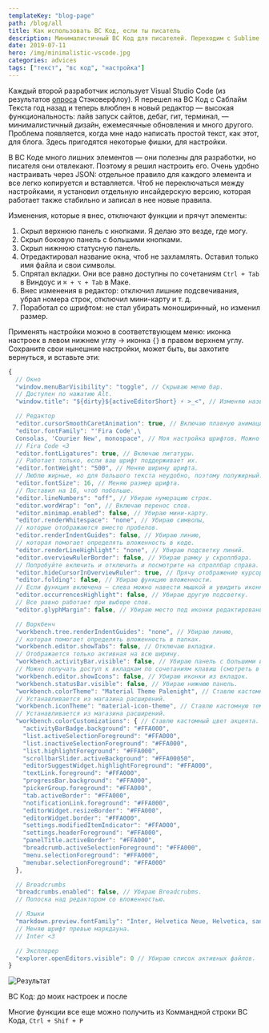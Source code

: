 ```yaml
---
templateKey: "blog-page"
path: /blog/all
title: Как использовать ВС Код, если ты писатель
description: Минималистичный ВС Код для писателей. Переходим с Sublime Text. Расширения не нужны.
date: 2019-07-11
hero: /img/minimalistic-vscode.jpg
categories: advices
tags: ["текст", "вс код", "настройка"]
---
```


Каждый второй разработчик использует Visual Studio Code (из результатов [опроса](https://insights.stackoverflow.com/survey/2019#development-environments-and-tools) Стэковерфлоу). Я перешел на ВС Код с Саблайм Текста год назад и теперь влюблен в новый редактор — высокая функциональность: лайв запуск сайтов, дебаг, гит, терминал, — минималистичный дизайн, ежемесячные обновления и много другого. Проблема появляется, когда мне надо написать простой текст, как этот, для блога. Здесь пригодятся некоторые фишки, для настройки.

В ВС Коде много лишних элементов — они полезны для разработки, но писателя они отвлекают. Поэтому я решил настроить его. Очень удобно настраивать через JSON: отдельное правило для каждого элемента и все легко копируется и вставляется. Чтоб не переключаться между настройками, я установил отдельную инсайдерскую версию, которая работает также стабильно и записал в нее новые правила.

Изменения, которые я внес, отключают функции и прячут элементы:

1. Скрыл верхнюю панель с кнопками. Я делаю это везде, где могу.
2. Скрыл боковую панель с большими кнопками.
3. Скрыл нижнюю статусную панель.
4. Отредактировал название окна, чтоб не захламлять. Оставил только имя файла и свои символы.
5. Спрятал вкладки. Они все равно доступны по сочетаниям `Ctrl + Tab` в Виндоус и `⌘ + ⌥ + Tab` в Маке.
6. Внес изменения в редактор: отключил лишние подсвечивания, убрал номера строк, отключил мини-карту и т. д.
7. Поработал со шрифтом: не стал убирать моноширинный, но изменил размер.

Применять настройки можно в соответствующем меню: иконка настроек в левом нижнем углу → иконка `{}` в правом верхнем углу. Сохраните свои нынешние настройки, может быть, вы захотите вернуться, и вставьте эти:

```javascript
{
  // Окно
  "window.menuBarVisibility": "toggle", // Скрываю меню бар.
  // Доступен по нажатию Alt.
  "window.title": "${dirty}${activeEditorShort} ⚡ >_<", // Изменяю название окна

  // Редактор
  "editor.cursorSmoothCaretAnimation": true, // Включаю плавную анимацию движения курсора
  "editor.fontFamily": "'Fira Code',\
  Consolas, 'Courier New', monospace", // Моя настройка шрифтов. Можно вставить свою.
  // Fira Code <3
  "editor.fontLigatures": true, // Включаю лигатуры.
  // Работает только, если ваш шрифт поддерживает их.
  "editor.fontWeight": "500", // Меняю ширину шрифта.
  // Люблю жирные, но для большого текста неудобно, поэтому полужирный.
  "editor.fontSize": 16, // Меняю размер шрифта.
  // Поставил на 16, чтоб побольше.
  "editor.lineNumbers": "off", // Убираю нумерацию строк.
  "editor.wordWrap": "on", // Включаю перенос слов.
  "editor.minimap.enabled": false, // Убираю мини-карту.
  "editor.renderWhitespace": "none", // Убираю символы,
  // которые отображаются вместо пробелов.
  "editor.renderIndentGuides": false, // Убираю линию,
  // которая помогает определять вложенность в коде.
  "editor.renderLineHighlight": "none", // Убираю подсветку линий.
  "editor.overviewRulerBorder": false, // Убираю рамку у скроллбара.
  // Попробуйте включить и отключить и посмотрите на спроллбар справа.
  "editor.hideCursorInOverviewRuler": true, // Прячу отображение курсора на скроллбаре.
  "editor.folding": false, // Убираю функцию вложенности.
  // Если функция включена — слева можно навести мышкой и увидить иконки.
  "editor.occurrencesHighlight": false, // Убираю другую подсветку.
  // Все равно работает при выборе слов.
  "editor.glyphMargin": false, // Убираю место под иконки редактирования и дебага.

  // Воркбенч
  "workbench.tree.renderIndentGuides": "none", // Убираю линию,
  // которая помогает определять вложенность в папках.
  "workbench.editor.showTabs": false, // Отключаю вкладки.
  // Отображается только активная на всю ширину.
  "workbench.activityBar.visible": false, // Убираю панель с большими иконками слева.
  // Можно получать доступ к вкладкам по сочетаниям клавиш (смотреть в настройках).
  "workbench.editor.showIcons": false, // Убираю иконки из вкладок.
  "workbench.statusBar.visible": false, // Убираю нижнюю панель.
  "workbench.colorTheme": "Material Theme Palenight", // Ставлю кастомную тему.
  // Устанавливается из магазина расширений.
  "workbench.iconTheme": "material-icon-theme", // Ставлю кастомную тему иконок.
  // Устанавливается из магазина расширений.
  "workbench.colorCustomizations": { // Ставлю кастомный цвет акцента.
    "activityBarBadge.background": "#FFA000",
    "list.activeSelectionForeground": "#FFA000",
    "list.inactiveSelectionForeground": "#FFA000",
    "list.highlightForeground": "#FFA000",
    "scrollbarSlider.activeBackground": "#FFA00050",
    "editorSuggestWidget.highlightForeground": "#FFA000",
    "textLink.foreground": "#FFA000",
    "progressBar.background": "#FFA000",
    "pickerGroup.foreground": "#FFA000",
    "tab.activeBorder": "#FFA000",
    "notificationLink.foreground": "#FFA000",
    "editorWidget.resizeBorder": "#FFA000",
    "editorWidget.border": "#FFA000",
    "settings.modifiedItemIndicator": "#FFA000",
    "settings.headerForeground": "#FFA000",
    "panelTitle.activeBorder": "#FFA000",
    "breadcrumb.activeSelectionForeground": "#FFA000",
    "menu.selectionForeground": "#FFA000",
    "menubar.selectionForeground": "#FFA000"
  },

  // Breadcrumbs
  "breadcrumbs.enabled": false, // Убираю Breadcrubms.
  // Полоска над редактором со вложенностью.

  // Языки
  "markdown.preview.fontFamily": "Inter, Helvetica Neue, Helvetica, sans-serif",
  // Меняю шрифт превью маркдауна.
  // Inter <3

  // Эксплорер
  "explorer.openEditors.visible": 0 // Убираю список активных файлов.
}
```

![Результат](/img/vscode-transform.png "Результат")

<figcaption>ВС Код: до моих настроек и после</figcaption>

Многие функции все еще можно получить из Коммандной строки ВС Кода, `Ctrl + Shif + P`
